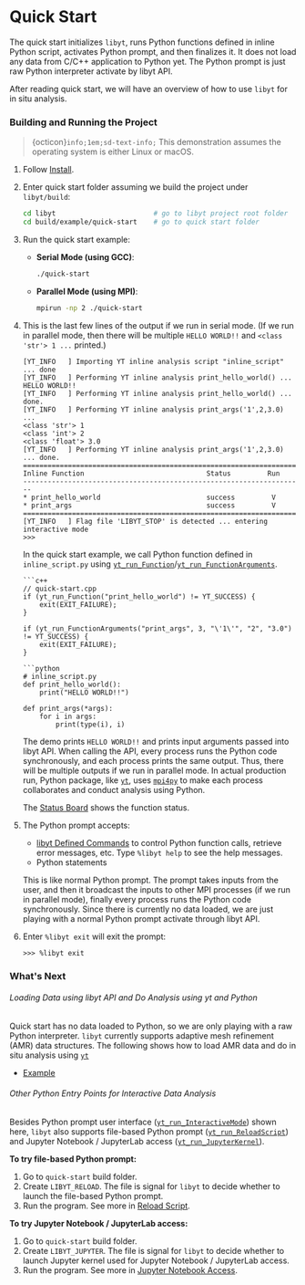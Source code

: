 # Quick Start

The quick start initializes `libyt`, runs Python functions defined in inline Python script, activates Python prompt, and then finalizes it.
It does not load any data from C/C++ application to Python yet. The Python prompt is just raw Python interpreter activate by libyt API.

After reading quick start, we will have an overview of how to use `libyt` for in situ analysis.

### Building and Running the Project

> {octicon}`info;1em;sd-text-info;` This demonstration assumes the operating system is either Linux or macOS.

1. Follow [Install](./how-to-install.md#install).
2. Enter quick start folder assuming we build the project under `libyt/build`:
   ```bash
   cd libyt                        # go to libyt project root folder
   cd build/example/quick-start    # go to quick start folder
   ```
3. Run the quick start example:
   - **Serial Mode (using GCC)**:
     ```bash
     ./quick-start
     ```
     
   - **Parallel Mode (using MPI)**:
     ```bash
     mpirun -np 2 ./quick-start
     ```
4. This is the last few lines of the output if we run in serial mode. (If we run in parallel mode, then there will be multiple `HELLO WORLD!!` and `<class 'str'> 1 ...` printed.)
   ```text
   [YT_INFO   ] Importing YT inline analysis script "inline_script" ... done
   [YT_INFO   ] Performing YT inline analysis print_hello_world() ...
   HELLO WORLD!!
   [YT_INFO   ] Performing YT inline analysis print_hello_world() ... done.
   [YT_INFO   ] Performing YT inline analysis print_args('1',2,3.0) ...
   <class 'str'> 1
   <class 'int'> 2
   <class 'float'> 3.0
   [YT_INFO   ] Performing YT inline analysis print_args('1',2,3.0) ... done.
   =====================================================================
   Inline Function                              Status         Run
   ---------------------------------------------------------------------
   * print_hello_world                          success         V
   * print_args                                 success         V
   =====================================================================
   [YT_INFO   ] Flag file 'LIBYT_STOP' is detected ... entering interactive mode
   >>> 
   ```

   In the quick start example, we call Python function defined in `inline_script.py` using [`yt_run_Function`](./libyt-api/run-python-function.md#yt_run_function)/[`yt_run_FunctionArguments`](./libyt-api/run-python-function.md#yt_run_functionarguments).

   ```{tab} C/C++
   ```c++
   // quick-start.cpp
   if (yt_run_Function("print_hello_world") != YT_SUCCESS) {
       exit(EXIT_FAILURE);
   }

   if (yt_run_FunctionArguments("print_args", 3, "\'1\'", "2", "3.0") != YT_SUCCESS) {
       exit(EXIT_FAILURE);
   } 
   
   ```
   
   ```{tab} Python
   ```python
   # inline_script.py
   def print_hello_world():
       print("HELLO WORLD!!")

   def print_args(*args):
       for i in args:
           print(type(i), i)
   ```

   The demo prints `HELLO WORLD!!` and prints input arguments passed into libyt API. 
   When calling the API, every process runs the Python code synchronously, and each process prints the same output. Thus, there will be multiple outputs if we run in parallel mode.
   In actual production run, Python package, like [`yt`](https://yt-project.org/), uses [`mpi4py`](https://mpi4py.readthedocs.io/en/stable/) to make each process collaborates and conduct analysis using Python.

   The [Status Board](./in-situ-python-analysis/libyt-defined-command.md#status-board) shows the function status.

5. The Python prompt accepts:
   - [libyt Defined Commands](./in-situ-python-analysis/libyt-defined-command.md) to control Python function calls, retrieve error messages, etc. Type `%libyt help` to see the help messages.
   - Python statements

   This is like normal Python prompt. The prompt takes inputs from the user, and then it broadcast the inputs to other MPI processes (if we run in parallel mode), finally every process runs the Python code synchronously.
   Since there is currently no data loaded, we are just playing with a normal Python prompt activate through libyt API.

6. Enter `%libyt exit` will exit the prompt:
   ```shell
   >>> %libyt exit
   ```

### What's Next

###### Loading Data using libyt API and Do Analysis using yt and Python
Quick start has no data loaded to Python, so we are only playing with a raw Python interpreter. 
`libyt` currently supports adaptive mesh refinement (AMR) data structures.
The following shows how to load AMR data and do in situ analysis using [`yt`](https://yt-project.org/)
- [Example](./example.md)

###### Other Python Entry Points for Interactive Data Analysis
Besides Python prompt user interface ([`yt_run_InteractiveMode`](./libyt-api/yt_run_interactivemode.md)) shown here, `libyt` also supports file-based Python prompt ([`yt_run_ReloadScript`](./libyt-api/yt_run_reloadscript.md)) and Jupyter Notebook / JupyterLab access ([`yt_run_JupyterKernel`](./libyt-api/yt_run_jupyterkernel.md)).

**To try file-based Python prompt:**
1. Go to `quick-start` build folder.
2. Create `LIBYT_RELOAD`. The file is signal for `libyt` to decide whether to launch the file-based Python prompt.
3. Run the program. See more in [Reload Script](./in-situ-python-analysis/reloading-script.md).

**To try Jupyter Notebook / JupyterLab access:**
1. Go to `quick-start` build folder.
2. Create `LIBYT_JUPYTER`. The file is signal for `libyt` to decide whether to launch Jupyter kernel used for Jupyter Notebook / JupyterLab access.
3. Run the program. See more in [Jupyter Notebook Access](./in-situ-python-analysis/jupyter-notebook/jupyter-notebook-access.md).
